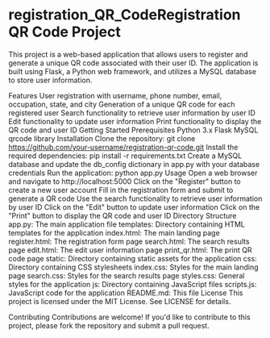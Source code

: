 # registration_QR_CodeRegistration QR Code Project
This project is a web-based application that allows users to register and generate a unique QR code associated with their user ID. The application is built using Flask, a Python web framework, and utilizes a MySQL database to store user information.

Features
User registration with username, phone number, email, occupation, state, and city
Generation of a unique QR code for each registered user
Search functionality to retrieve user information by user ID
Edit functionality to update user information
Print functionality to display the QR code and user ID
Getting Started
Prerequisites
Python 3.x
Flask
MySQL
qrcode library
Installation
Clone the repository: git clone https://github.com/your-username/registration-qr-code.git
Install the required dependencies: pip install -r requirements.txt
Create a MySQL database and update the db_config dictionary in app.py with your database credentials
Run the application: python app.py
Usage
Open a web browser and navigate to http://localhost:5000
Click on the "Register" button to create a new user account
Fill in the registration form and submit to generate a QR code
Use the search functionality to retrieve user information by user ID
Click on the "Edit" button to update user information
Click on the "Print" button to display the QR code and user ID
Directory Structure
app.py: The main application file
templates: Directory containing HTML templates for the application
index.html: The main landing page
register.html: The registration form page
search.html: The search results page
edit.html: The edit user information page
print_qr.html: The print QR code page
static: Directory containing static assets for the application
css: Directory containing CSS stylesheets
index.css: Styles for the main landing page
search.css: Styles for the search results page
styles.css: General styles for the application
js: Directory containing JavaScript files
scripts.js: JavaScript code for the application
README.md: This file
License
This project is licensed under the MIT License. See LICENSE for details.

Contributing
Contributions are welcome! If you'd like to contribute to this project, please fork the repository and submit a pull request.